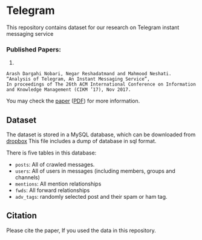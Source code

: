 # Telegram
This repository contains dataset for our research on Telegram instant messaging service

### Published Papers:
1.

	Arash Dargahi Nobari, Negar Reshadatmand and Mahmood Neshati. “Analysis of Telegram, An Instant Messaging Service”,
	In proceedings of The 26th ACM International Conference on Information and Knowledge Management (CIKM ’17), Nov 2017.

You may check the [paper](to_be_added) ([PDF](to_be_added)) for more information.

## Dataset

The dataset is stored in a MySQL database, which can be downloaded from [dropbox](https://www.dropbox.com/s/szcjfo5k4cxycxz/tg_public.zip) This file includes a dump of database in sql format.

There is five tables in this database:
- `posts`: All of crawled messages.
- `users`: All of users in messages (including members, groups and channels)
- `mentions`: All mention relationships
- `fwds`: All forward relationships
- `adv_tags`: randomly selected post and their spam or ham tag.

## Citation

Please cite the paper, If you used the data in this repository.
